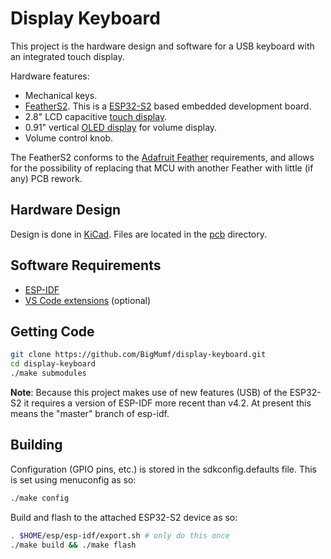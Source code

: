 # Display Keyboard

This project is the hardware design and software for a USB keyboard with an
integrated touch display.

Hardware features:

* Mechanical keys.
* [FeatherS2](https://unexpectedmaker.com/shop/feathers2-esp32-s2). This is a
  [ESP32-S2](https://www.espressif.com/sites/default/files/documentation/esp32-s2_datasheet_en.pdf)
  based embedded development board.
* 2.8" LCD capacitive [touch display](https://www.adafruit.com/product/2770).
* 0.91" vertical [OLED display](https://www.aliexpress.com/item/32672229793.html)
  for volume display.
* Volume control knob.

The FeatherS2 conforms to the [Adafruit Feather](https://www.adafruit.com/feather)
requirements, and allows for the possibility of replacing that MCU with another
Feather with little (if any) PCB rework.

## Hardware Design

Design is done in [KiCad](https://kicad.org/). Files are located in
the [pcb](pcb) directory.

## Software Requirements

* [ESP-IDF](https://docs.espressif.com/)
* [VS Code extensions](https://docs.espressif.com/projects/esp-idf/en/latest/esp32/get-started/vscode-setup.html)
  (optional)

## Getting Code

```sh
git clone https://github.com/BigMumf/display-keyboard.git
cd display-keyboard
./make submodules
```

**Note**: Because this project makes use of new features (USB) of the ESP32-S2
          it requires a version of ESP-IDF more recent than v4.2. At present
          this means the "master" branch of esp-idf.

## Building

Configuration (GPIO pins, etc.) is stored in the sdkconfig.defaults file. This is
set using menuconfig as so:

```sh
./make config
```

Build and flash to the attached ESP32-S2 device as so:

```sh
. $HOME/esp/esp-idf/export.sh # only do this once
./make build && ./make flash
```
